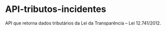# API-tributos-incidentes
API que retorna dados tributários da Lei da Transparência – Lei 12.741/2012.
